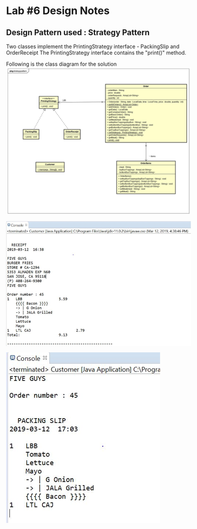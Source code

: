 # Lab #6 Design Notes

## Design Pattern used : Strategy Pattern

Two classes implement the PrintingStrategy interface -  PackingSlip and OrderReceipt
The PrintingStrategy interface contains the "print()" method. 

Following is the class diagram for the solution
![Class Diagram](/lab6/output/five-guys-strategy-pattern.jpg)

![Receipt console output](/lab6/output/Receipt_output.JPG)

![Packing slip console output](/lab6/output/PackingSlip_output.JPG)
